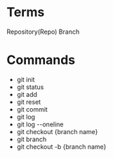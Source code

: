 # Terms

Repository(Repo)
Branch

# Commands

- git init
- git status
- git add
- git reset
- git commit
- git log
- git log --oneline
- git checkout {branch name}
- git branch
- git checkout -b {branch name}
